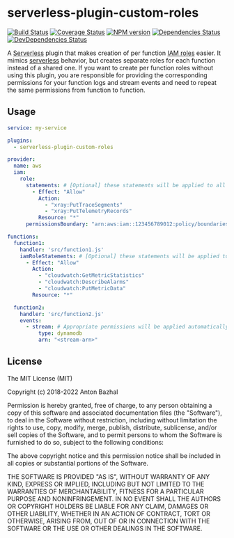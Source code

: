 # serverless-plugin-custom-roles

[![Build Status][ci-image]][ci-url]
[![Coverage Status][coverage-image]][coverage-url]
[![NPM version][npm-image]][npm-url]
[![Dependencies Status][dependencies-image]][dependencies-url]
[![DevDependencies Status][devdependencies-image]][devdependencies-url]

A [Serverless][serverless-url] plugin that makes creation of per function [IAM roles][iam-lambda-roles-url] easier. It mimics [serverless][serverless-url] behavior, but creates separate roles for each function instead of a shared one. If you want to create per function roles without using this plugin, you are responsible for providing the corresponding permissions for your function logs and stream events and need to repeat the same permissions from function to function.

## Usage

```yaml
service: my-service

plugins:
  - serverless-plugin-custom-roles

provider:
  name: aws
  iam:
    role:
      statements: # [Optional] these statements will be applied to all functions
        - Effect: "Allow"
          Action:
            - "xray:PutTraceSegments"
            - "xray:PutTelemetryRecords"
          Resource: "*"
      permissionsBoundary: "arn:aws:iam::123456789012:policy/boundaries" # [Optional] the ARN of the policy used to set the permissions boundary for the role

functions:
  function1:
    handler: 'src/function1.js'
    iamRoleStatements: # [Optional] these statements will be applied to this function only (in addition to statements that are applied to all functions)
      - Effect: "Allow"
        Action:
          - "cloudwatch:GetMetricStatistics"
          - "cloudwatch:DescribeAlarms"
          - "cloudwatch:PutMetricData"
        Resource: "*"

  function2:
    handler: 'src/function2.js'
    events:
      - stream: # Appropriate permissions will be applied automatically
          type: dynamodb
          arn: "<stream-arn>"
```

## License

The MIT License (MIT)

Copyright (c) 2018-2022 Anton Bazhal

Permission is hereby granted, free of charge, to any person obtaining a copy of this software and associated documentation files (the "Software"), to deal in the Software without restriction, including without limitation the rights to use, copy, modify, merge, publish, distribute, sublicense, and/or sell copies of the Software, and to permit persons to whom the Software is furnished to do so, subject to the following conditions:

The above copyright notice and this permission notice shall be included in all copies or substantial portions of the Software.

THE SOFTWARE IS PROVIDED "AS IS", WITHOUT WARRANTY OF ANY KIND, EXPRESS OR IMPLIED, INCLUDING BUT NOT LIMITED TO THE WARRANTIES OF MERCHANTABILITY, FITNESS FOR A PARTICULAR PURPOSE AND NONINFRINGEMENT. IN NO EVENT SHALL THE AUTHORS OR COPYRIGHT HOLDERS BE LIABLE FOR ANY CLAIM, DAMAGES OR OTHER LIABILITY, WHETHER IN AN ACTION OF CONTRACT, TORT OR OTHERWISE, ARISING FROM, OUT OF OR IN CONNECTION WITH THE SOFTWARE OR THE USE OR OTHER DEALINGS IN THE SOFTWARE.

[aws-lambda-url]: https://aws.amazon.com/lambda/details/
[ci-image]: https://circleci.com/gh/AntonBazhal/serverless-plugin-custom-roles.svg?style=shield&circle-token=28800635c8d59d71dc3de2373e7ad893219e4838
[ci-url]: https://circleci.com/gh/AntonBazhal/serverless-plugin-custom-roles
[cloudwatch-rules-url]: http://docs.aws.amazon.com/AmazonCloudWatch/latest/events/ScheduledEvents.html
[coverage-image]: https://coveralls.io/repos/github/AntonBazhal/serverless-plugin-custom-roles/badge.svg?branch=master
[coverage-url]: https://coveralls.io/github/AntonBazhal/serverless-plugin-custom-roles?branch=master
[dependencies-url]: https://david-dm.org/antonbazhal/serverless-plugin-custom-roles
[dependencies-image]: https://david-dm.org/antonbazhal/serverless-plugin-custom-roles/status.svg
[devdependencies-url]: https://david-dm.org/antonbazhal/serverless-plugin-custom-roles?type=dev
[devdependencies-image]: https://david-dm.org/antonbazhal/serverless-plugin-custom-roles/dev-status.svg
[iam-lambda-roles-url]: https://docs.aws.amazon.com/lambda/latest/dg/intro-permission-model.html
[npm-url]: https://www.npmjs.org/package/serverless-plugin-custom-roles
[npm-image]: https://img.shields.io/npm/v/serverless-plugin-custom-roles.svg
[serverless-url]: https://serverless.com/
